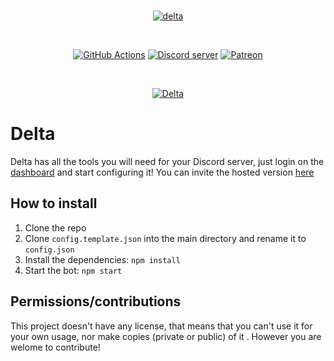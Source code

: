 <div align="center">
  <br />
  <p>
    <a href="https://deltabot.tech"><img src="https://deltabot.tech/static/img/delta-banner.png" alt="delta" /></a>
  </p>
  <br />
  <p>
  <a href="https://github.com/DeltaDiscord/Delta/actions"><img src="https://github.com/DeltaDiscord/Delta/workflows/deploy%20to%20production/badge.svg" alt="GitHub Actions" /></a>
  <a href="https://deltabot.tech/discord"><img src="https://discord.com/api/guilds/627967081014624294/embed.png" alt="Discord server" /></a>
  <a href="https://www.patreon.com/deltabot"><img src="https://img.shields.io/badge/donate-patreon-F96854.svg" alt="Patreon" /></a>
  </p>
  <br />
  <p>
  <a href="https://top.gg/bot/534632914445664267"><img src="https://top.gg/api/widget/534632914445664267.svg" alt="Delta" /></a>
  </p>
</div>

# Delta
Delta has all the tools you will need for your Discord server, just login on the <a href="https://deltabot.tech">dashboard</a> and start configuring it!
You can invite the hosted version [here](https://deltabot.tech/invite)


## How to install
1. Clone the repo
3. Clone `config.template.json` into the main directory and rename it to `config.json`
2. Install the dependencies: `npm install`
3. Start the bot: `npm start`

## Permissions/contributions
This project doesn't have any license, that means that you can't use it for your own usage, nor make copies (private or public) of it 
. However you are welome to contribute!
